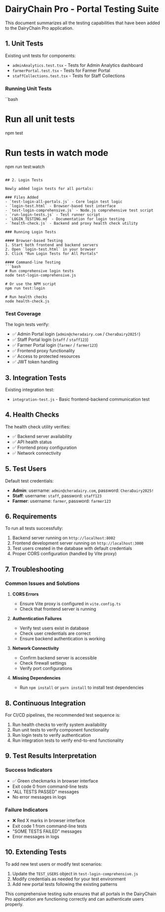 # DairyChain Pro - Portal Testing Suite

This document summarizes all the testing capabilities that have been added to the DairyChain Pro application.

## 1. Unit Tests

Existing unit tests for components:
- `adminAnalytics.test.tsx` - Tests for Admin Analytics dashboard
- `farmerPortal.test.tsx` - Tests for Farmer Portal
- `staffCollections.test.tsx` - Tests for Staff Collections

### Running Unit Tests
``bash
# Run all unit tests
npm test

# Run tests in watch mode
npm run test:watch
```

## 2. Login Tests

Newly added login tests for all portals:

### Files Added
- `test-login-all-portals.js` - Core login test logic
- `login-test.html` - Browser-based test interface
- `test-login-comprehensive.js` - Node.js comprehensive test script
- `run-login-tests.js` - Test runner script
- `LOGIN_TESTING.md` - Documentation for login testing
- `health-check.js` - Backend and proxy health check utility

### Running Login Tests

#### Browser-based Testing
1. Start both frontend and backend servers
2. Open `login-test.html` in your browser
3. Click "Run Login Tests for All Portals"

#### Command-line Testing
```bash
# Run comprehensive login tests
node test-login-comprehensive.js

# Or use the NPM script
npm run test:login

# Run health checks
node health-check.js
```

### Test Coverage
The login tests verify:
- ✅ Admin Portal login (`admin@cheradairy.com` / `CheraDairy2025!`)
- ✅ Staff Portal login (`staff` / `staff123`)
- ✅ Farmer Portal login (`farmer` / `farmer123`)
- ✅ Frontend proxy functionality
- ✅ Access to protected resources
- ✅ JWT token handling

## 3. Integration Tests

Existing integration test:
- `integration-test.js` - Basic frontend-backend communication test

## 4. Health Checks

The health check utility verifies:
- ✅ Backend server availability
- ✅ API health status
- ✅ Frontend proxy configuration
- ✅ Network connectivity

## 5. Test Users

Default test credentials:
- **Admin**: username: `admin@cheradairy.com`, password: `CheraDairy2025!`
- **Staff**: username: `staff`, password: `staff123`
- **Farmer**: username: `farmer`, password: `farmer123`

## 6. Requirements

To run all tests successfully:
1. Backend server running on `http://localhost:8002`
2. Frontend development server running on `http://localhost:3000`
3. Test users created in the database with default credentials
4. Proper CORS configuration (handled by Vite proxy)

## 7. Troubleshooting

### Common Issues and Solutions

1. **CORS Errors**
   - Ensure Vite proxy is configured in `vite.config.ts`
   - Check that frontend server is running

2. **Authentication Failures**
   - Verify test users exist in database
   - Check user credentials are correct
   - Ensure backend authentication is working

3. **Network Connectivity**
   - Confirm backend server is accessible
   - Check firewall settings
   - Verify port configurations

4. **Missing Dependencies**
   - Run `npm install` or `yarn install` to install test dependencies

## 8. Continuous Integration

For CI/CD pipelines, the recommended test sequence is:
1. Run health checks to verify system availability
2. Run unit tests to verify component functionality
3. Run login tests to verify authentication
4. Run integration tests to verify end-to-end functionality

## 9. Test Results Interpretation

### Success Indicators
- ✅ Green checkmarks in browser interface
- Exit code 0 from command-line tests
- "ALL TESTS PASSED" messages
- No error messages in logs

### Failure Indicators
- ❌ Red X marks in browser interface
- Exit code 1 from command-line tests
- "SOME TESTS FAILED" messages
- Error messages in logs

## 10. Extending Tests

To add new test users or modify test scenarios:
1. Update the `TEST_USERS` object in `test-login-comprehensive.js`
2. Modify credentials as needed for your test environment
3. Add new portal tests following the existing patterns

This comprehensive testing suite ensures that all portals in the DairyChain Pro application are functioning correctly and can authenticate users properly.